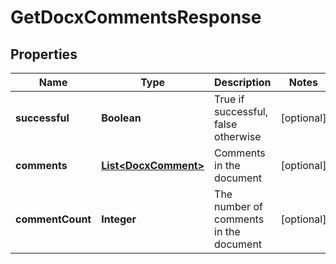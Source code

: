 
# GetDocxCommentsResponse

## Properties
Name | Type | Description | Notes
------------ | ------------- | ------------- | -------------
**successful** | **Boolean** | True if successful, false otherwise |  [optional]
**comments** | [**List&lt;DocxComment&gt;**](DocxComment.md) | Comments in the document |  [optional]
**commentCount** | **Integer** | The number of comments in the document |  [optional]



